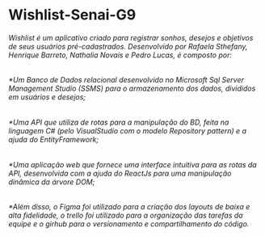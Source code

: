 # Wishlist-Senai-G9
######	Wishlist é um aplicativo criado para registrar sonhos, desejos e objetivos de seus usuários pré-cadastrados. Desenvolvido por Rafaela Sthefany, Henrique Barreto, Nathalia Novais e Pedro Lucas, é composto por:
 
######	*Um Banco de Dados relacional desenvolvido no Microsoft Sql Server Management Studio (SSMS) para o armazenamento dos dados, divididos em usuários e desejos;

######	*Uma API que utiliza de rotas para a manipulação do BD, feita na linguagem C# (pelo VisualStudio com o modelo Repository pattern) e a ajuda do EntityFramework;

######	*Uma aplicação web que fornece uma interface intuitiva para as rotas da API, desenvolvida com a ajuda do ReactJs para uma manipulação dinâmica da árvore DOM;

######	*Além disso, o Figma foi utilizado para a criação dos layouts de baixa e alta fidelidade, o trello foi utilizado para a organização das tarefas da equipe e o girhub para o versionamento e compartilhamento do código.
